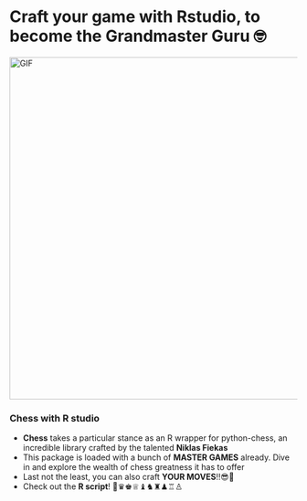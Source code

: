 <p>
  <h1 align="left"><b>Craft your game with Rstudio, to become the Grandmaster Guru 🤓</b></h1>
</p>
<img align="center" alt="GIF" src="https://github.com/DJJamsran/images/blob/main/OVFV.gif" width="600"/>
<br>

### Chess with R studio
- **Chess**  takes a particular stance as an R wrapper for python-chess, an incredible library crafted by the talented **Niklas Fiekas**
- This package is loaded with a bunch of **MASTER GAMES** already. Dive in and explore the wealth of chess greatness it has to offer
- Last not the least, you can also craft **YOUR MOVES**!!😎👾
- Check out the **R script**!
👑♛♚♕♝♞♜♟♖♙
